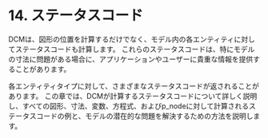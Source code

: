 # 14. ステータスコード

DCMは、図形の位置を計算するだけでなく、モデル内の各エンティティに対してステータスコードも計算します。
これらのステータスコードは、特にモデルの寸法に問題がある場合に、アプリケーションやユーザーに貴重な情報を提供することがあります。

各エンティティタイプに対して、さまざまなステータスコードが返されることがあります。
この章では、DCMが計算するステータスコードについて詳しく説明し、すべての図形、寸法、変数、方程式、およびp\_nodeに対して計算されるステータスコードの例と、モデルの潜在的な問題を解決するための方法を説明します。
